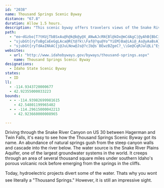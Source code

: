 ```yaml
---
id: "2038"
name: Thousand Springs Scenic Byway
distance: "67.8"
duration: Allow 1.5 hours.
description: "This scenic byway offers travelers views of the Snake River, the Hagerman Fossil Beads National Monument, fish hatcheries, and numerous historic points of interest."
path:
  - "eo~dGzbo|T?tKUjTbBSxAu@h@k@b@y@X_ANwAJcRN{Bl@kDx@mCdAgC|@yAhB{BbCiBhAm@dCu@fAQhCQ|n@HnKe@lH}@tIoBlE_BzG_DxEoC~VgRpWcSdl@gc@fIyG`DwCjb@ad@zKaLzSwQpGsEbO{L~CsBpGqDfH{ChBeApASbLk@dk@PrZEfESrHsArOkFfB_@tEm@fCGtTDfYZt]Md`@DdALxAd@fB`A~@hAlAzBhAlEhAfGTr@b@bAbB`AbARtEDdx@DjAMr@YtAkAfBeCfKoQ`GiNxD{KhAmBbAeAhBy@bC_@jrA?hbAf@pRElEYjC[vGsAbGsBtDeBpF_Dtv@sk@l^qXbDyBjDcDtCgErAqCtAsDvAyGxIex@rB}Px@qFx@iD|BmGbCwEbEcFnAkArDkCrCuAha@{LlEm@hCQjF?hEZrCh@pI`CrQlGjq@vTtGjBdFz@`E^nTRdEd@zCdA~CvBjGbHpIfKrCfClCxAbA^jCf@pDPrCSrAYbC_ApIyE~XeQbMkHlQ{KtDmDz@eA~CcE~@_BbDwGnE}Lb@{@rAqBtCmCjBaAjA]rC_@zCJz@LpBp@`u@vZ~KfD~HjB~HnAvHx@vGX~HPbJErhA_Dpp@BjuB`@|JEl@[^]Xs@RgBCmJRu}ARoAt@sBT_@~@eArAm@bAQbnAx@v@a@Z]N_@XkA?eLe@}_BMa{BXe`C`k@i|@rFoI|ByC|AmCnUo]lFiJl@mBC}xAHa`Ex@}YxFqcBv@{Jz@uHvAuId]eoBvMor@fHed@bCuNrBmJtNoj@vBmHjB{DvAwBhBsBfBoApf@uW`C{AbDqCbCmCvCkEnBuDbAyBdBaFhBgHhAkGp@wGPmEJwGAyuA^}g@Aex@J{j@CmvABwZFiHAmFYsM_@cJIsNHw|ADoN\\wb@?iq@Igc@?gv@EkPy@}]I{LLcRT{Kv@oUpAod@FqAP_ANsFZs@h@e@pEEhs@sfAdU_]bByCf@sAF_A"
  - "sjubGt{ryToBgCaEeGgLAca@R{t@?k\\Faf@?qu@Yo^YiEM}Ba@iAi@_As@yAaBsA}BkDcIGg@iAwCcAmA_BqAgCaAeE_AoJ{AwCq@sHuBuIeBkNq@kLy@wVgDod@uFctBsToJm@yPaB"
  - "sjubGt{ryTdAaINkAC{j@JuLNow@Js@?c]b@s`BEwzBZgeC?_\\Ge@CqRJal@Li^Ey`@Te_Ac@}`ALeaAM}Gi@wFu@aEeAuDgBcEiAiBiB_CoeAgjA}OuPuBgBi\\uT{CaBsAo@}Aa@iCk@_BOsCIwWX"
websites:
  - url: "http://www.idahobyways.gov/byways/thousand-springs.aspx"
    name: Thousand Springs Scenic Byway
designations:
  - Idaho State Scenic Byway
states:
  - ID
ll:
  - -114.9343720000677
  - 42.92355000033223
bounds:
  - - -114.93982699981615
    - 42.54801199965402
  - - -114.29615000042213
    - 42.923660000008965

---
```


Driving through the Snake River Canyon on US 30 between Hagerman and Twin Falls, it's easy to see how the Thousand Springs Scenic Byway got its name. An abundance of natural springs gush from the steep canyon walls and cascade into the river below. The water source is the Snake River Plains Aquifer, one of the largest groundwater systems in the world. It creeps through an area of several thousand square miles under southern Idaho's porous volcanic rock before emerging from the springs in the cliffs.

Today, hydroelectric projects divert some of the water. Thats why you wont see literally a "Thousand Springs." However, it is still an impressive sight.
